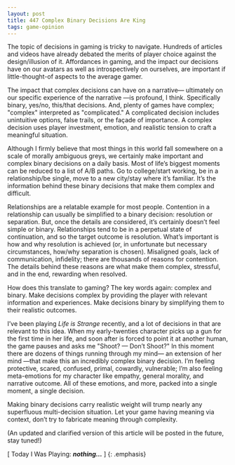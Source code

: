 ```yaml
---
layout: post
title: 447 Complex Binary Decisions Are King
tags: game-opinion
---
```

The topic of decisions in gaming is tricky to navigate.  Hundreds of articles and videos have already debated the merits of player choice against the design/illusion of it.  Affordances in gaming, and the impact our decisions have on our avatars as well as introspectively on ourselves, are important if little-thought-of aspects to the average gamer.

The impact that complex decisions can have on a narrative— ultimately on our specific experience of the narrative —is profound, I think.  Specifically binary, yes/no, this/that decisions. And, plenty of games have complex; "complex" interpreted as "complicated."  A complicated decision includes unintuitive options, false trails, or the façade of importance.  A complex decision uses player investment, emotion, and realistic tension to craft a meaningful situation.

Although I firmly believe that most things in this world fall somewhere on a scale of morally ambiguous greys, we certainly make important and complex binary decisions on a daily basis.  Most of life’s biggest moments can be reduced to a list of A/B paths.  Go to college/start working, be in a relationship/be single, move to a new city/stay where it’s familiar.  It’s the information behind these binary decisions that make them complex and difficult.

Relationships are a relatable example for most people.  Contention in a relationship can usually be simplified to a binary decision: resolution or separation.  But, once the details are considered, it’s certainly doesn’t feel simple or binary.  Relationships tend to be in a perpetual state of continuation, and so the target outcome is resolution.  What’s important is how and why resolution is achieved (or, in unfortunate but necessary circumstances, how/why separation is chosen). Misaligned goals, lack of communication, infidelity; there are thousands of reasons for contention.  The details behind these reasons are what make them complex, stressful, and in the end, rewarding when resolved.

How does this translate to gaming?  The key words again: complex and binary. Make decisions complex by providing the player with relevant information and experiences.  Make decisions binary by simplifying them to their realistic outcomes.

I’ve been playing *Life is Strange* recently, and a lot of decisions in that are relevant to this idea.  When my early-twenties character picks up a gun for the first time in her life, and soon after is forced to point it at another human, the game pauses and asks me "Shoot? — Don’t Shoot?"  In this moment there are dozens of things running through my mind— an extension of her mind —that make this an incredibly complex binary decision. I’m feeling protective, scared, confused, primal, cowardly, vulnerable; I’m also feeling meta-emotions for my character like empathy, general morality, and narrative outcome.  All of these emotions, and more, packed into a single moment, a single decision.

Making binary decisions carry realistic weight will trump nearly any superfluous multi-decision situation.  Let your game having meaning via context, don’t try to fabricate meaning through complexity.

(An updated and clarified version of this article will be posted in the future, stay tuned!)

[ Today I Was Playing: ***nothing...*** ]
{: .emphasis}